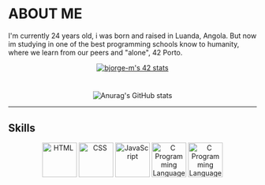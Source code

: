 # ABOUT ME 
<p>I'm currently 24 years old, i was born and raised in Luanda, Angola.
But now im studying in one of the best programming schools know to humanity, where we learn from our peers and "alone", 42 Porto. </p>

<div align="center">
	
[![bjorge-m's 42 stats](https://badge.mediaplus.ma/darkblue/bjorge-m?1337Badge=off&42Network=off&UM6P=off)](https://github.com/oakoudad/badge42)

</div>
<h1></h1>

<div align="center">

![Anurag's GitHub stats](https://github-readme-stats.vercel.app/api?username=braasantos&show_icons=true&theme=dracula)
</div>

___

## Skills 

<div align=center>
	<img src="https://i.imgur.com/wgik4Wp.png" height="70px" widht="70px" alt="HTML">
	<img src="https://i.imgur.com/IycOl6h.png" height="70px" widht="70px" alt="CSS">
	<img src="https://i.imgur.com/eJU75IJ.png" height="70px" widht="70px" alt="JavaScript">
	<a href="https://en.wikipedia.org/wiki/The_C_Programming_Language"><img src="https://i.imgur.com/2tkmLF2.png" height="70px" widht="70px" alt="C Programming Language"></a>
  <img src="https://skillicons.dev/icons?i=git,github,bash,linux,vim,vscode" height="70px" widht="70px" alt="C Programming Language"/>
</div>
